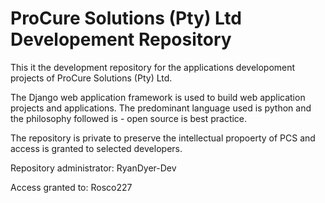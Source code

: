 # ProCure Solutions (Pty) Ltd Developement Repository

This it the development repository for the applications developoment projects of ProCure Solutions (Pty) Ltd.

The Django web application framework is used to build web application projects and applications. The predominant language used is python and the philosophy followed is - open source is best practice.

The repository is private to preserve the intellectual propoerty of PCS and access is granted to selected developers.

Repository administrator: RyanDyer-Dev

Access granted to: Rosco227
